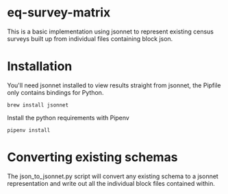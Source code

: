 # eq-survey-matrix

This is a basic implementation using jsonnet to represent existing census surveys built up from individual files containing block json.

# Installation

You'll need jsonnet installed to view results straight from jsonnet, the Pipfile only contains bindings for Python.

    brew install jsonnet

Install the python requirements with Pipenv
    
    pipenv install

# Converting existing schemas

The json_to_jsonnet.py script will convert any existing schema to a jsonnet representation and write out all the individual block files contained within.
